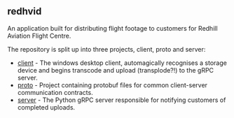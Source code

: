 ## redhvid

An application built for distributing flight footage to customers for Redhill Aviation Flight Centre.

The repository is split up into three projects, client, proto and server:

- [client](/tree/main/client) - The windows desktop client, automagically recognises a storage device and begins transcode and upload (transplode?!) to the gRPC server.
- [proto](/tree/main/proto) - Project containing protobuf files for common client-server communication contracts. 
- [server](/tree/main/server) - The Python gRPC server responsible for notifying customers of completed uploads.